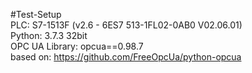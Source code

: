 #Test-Setup  
PLC: S7-1513F (v2.6 - 6ES7 513-1FL02-0AB0 V02.06.01)  
Python: 3.7.3 32bit  
OPC UA Library: opcua==0.98.7  
based on: https://github.com/FreeOpcUa/python-opcua  
